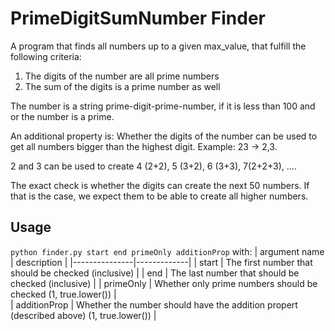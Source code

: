 # PrimeDigitSumNumber Finder
A program that finds all numbers up to a given max_value, that fulfill the following criteria:
1. The digits of the number are all prime numbers
2. The sum of the digits is a prime number as well

The number is a string prime-digit-prime-number, if it is less than 100 and or the number is a prime.

An additional property is:
Whether the digits of the number can be used to get all numbers bigger than the highest digit.
Example: 23 -> 2,3. 

2 and 3 can be used to create 4 (2+2), 5 (3+2), 6 (3+3), 7(2+2+3), ....

The exact check is whether the digits can create the next 50 numbers. If that is the case, we expect them to be able to create all higher numbers.

## Usage
```python finder.py start end primeOnly additionProp```
with:
| argument name | description |
|---------------|-------------|
| start         | The first number that should be checked (inclusive) |
| end           | The last number that should be checked (inclusive) |
| primeOnly     | Whether only prime numbers should be checked (1, true.lower()) |  
| additionProp  | Whether the number should have the addition propert (described above) (1, true.lower()) |
